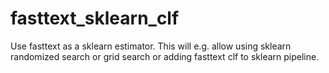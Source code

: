 # fasttext_sklearn_clf
Use fasttext as a sklearn estimator. This will e.g. allow using sklearn randomized search or grid search or adding fasttext clf to sklearn pipeline.
